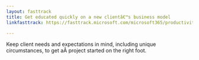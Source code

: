 ```yaml
---
layout: fasttrack
title: Get educated quickly on a new clientâ€™s business model
linkfasttrack: https://fasttrack.microsoft.com/microsoft365/productivitylibrary/Get-educated-quickly-on-a-new-clients-business-model 

---
```

Keep client needs and expectations in mind, including unique circumstances, to get aÂ project started on the right foot.